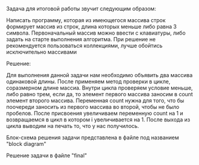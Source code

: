 Задача для итоговой работы звучит следующим образом:

Написать программу, которая из имеющегося массива строк формирует массив из строк, длина которых меньше либо равна 3 символа. Первоначальный массив можно ввести с клавиатуры, либо задать на старте выполнения алгоритма. При решение не рекомендуется пользоваться коллекциями, лучше обойтись исключительно массивами

Решение:

Для выполнения данной задачи нам необходимо объявить два массива одинаковой длины. После применяем метод проверки в цикле, соразмерном длине массиа. Внутри цикла проверяем условие меньше, либо равно трем, если да, то элемент первого массива заносим в count элемент второго массива. Переменная count нужна для того, что бы поочереди заносить из первого массива во второй, чтобы не было пробелов. После присвоения увеличиваем переменную count на 1 и возвращаемся в цикл в котором i увеличивается на 1. После выхода из цикла выводим на печать то, что у нас получилось. 

Блок-схема решения задачи представлена в файле под названием "block diagram"

Решение задачи в файле "final"
